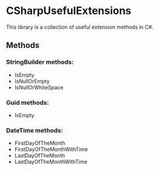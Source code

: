 # CSharpUsefulExtensions
This library is a collection of useful extension methods in C#.

## Methods

### StringBuilder methods:
* IsEmpty
* IsNullOrEmpty
* IsNullOrWhiteSpace

### Guid methods:
* IsEmpty

### DateTime methods:
* FirstDayOfTheMonth
* FirstDayOfTheMonthWithTime
* LastDayOfTheMonth
* LastDayOfTheMonthWithTime
